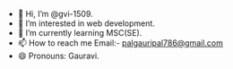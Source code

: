 - 👋 Hi, I’m @gvi-1509.
- 👀 I’m interested in web development.
- 🌱 I’m currently learning MSC(SE).
- 📫 How to reach me Email:- palgauripal786@gmail.com
- 😄 Pronouns: Gauravi.

<!---
gvi-1509/gvi-1509 is a ✨ special ✨ repository because its `README.md` (this file) appears on your GitHub profile.
You can click the Preview link to take a look at your changes.
--->
